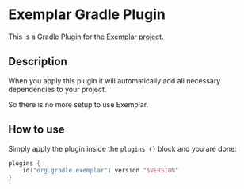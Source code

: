 # Exemplar Gradle Plugin
This is a Gradle Plugin for the [Exemplar project](https://github.com/gradle/exemplar).

## Description
When you apply this plugin it will automatically add all necessary 
dependencies to your project.

So there is no more setup to use Exemplar.

## How to use
Simply apply the plugin inside the `plugins {}` block and you are done:
```kotlin
plugins {
    id("org.gradle.exemplar") version "$VERSION"
}
```
